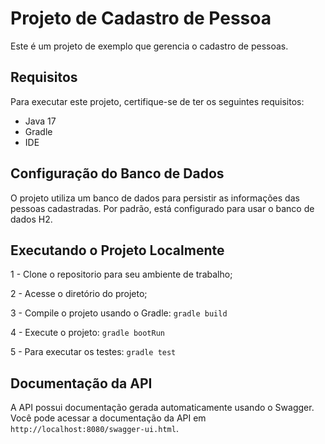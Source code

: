 # Projeto de Cadastro de Pessoa

Este é um projeto de exemplo que gerencia o cadastro de pessoas.

## Requisitos

Para executar este projeto, certifique-se de ter os seguintes requisitos:

- Java 17
- Gradle
- IDE

## Configuração do Banco de Dados

O projeto utiliza um banco de dados para persistir as informações das pessoas cadastradas. Por padrão, está configurado para usar o banco de dados H2.

## Executando o Projeto Localmente

1 - Clone o repositorio para seu ambiente de trabalho;

2 - Acesse o diretório do projeto;

3 - Compile o projeto usando o Gradle: 
``gradle build``

4 - Execute o projeto:
``gradle bootRun``

5 - Para executar os testes: 
``gradle test``


## Documentação da API

A API possui documentação gerada automaticamente usando o Swagger. Você pode acessar a documentação da API em `http://localhost:8080/swagger-ui.html`.